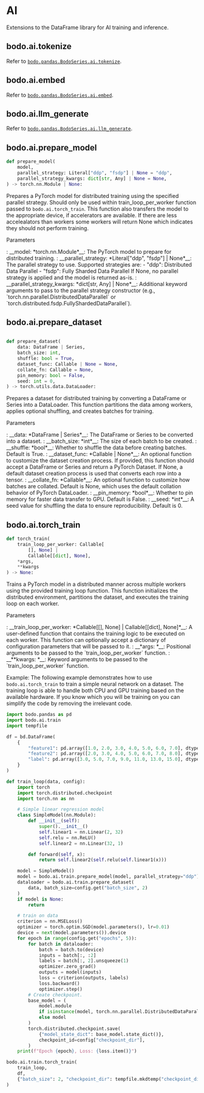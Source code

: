 # AI
Extensions to the DataFrame library for AI training and inference.

## bodo.ai.tokenize

Refer to [`bodo.pandas.BodoSeries.ai.tokenize`](./series/ai/tokenize.md).

## bodo.ai.embed

Refer to [`bodo.pandas.BodoSeries.ai.embed`](./series/ai/embed.md).

## bodo.ai.llm_generate

Refer to [`bodo.pandas.BodoSeries.ai.llm_generate`](./series/ai/llm_generate.md).

## bodo.ai.prepare_model

``` py
def prepare_model(
    model,
    parallel_strategy: Literal["ddp", "fsdp"] | None = "ddp",
    parallel_strategy_kwargs: dict[str, Any] | None = None,
) -> torch.nn.Module | None:
```

Prepares a PyTorch model for distributed training using the specified parallel strategy. Should only be used within train_loop_per_worker function passed to `bodo.ai.torch_train`. This function also transfers the model to the appropriate device, if accelerators are available. If there are less accelealators than workers some workers will return None which indicates they should not perform training. 

<p class="api-header">Parameters</p>
: __model: *torch.nn.Module*__: The PyTorch model to prepare for distributed training.
: __parallel_strategy: *Literal["ddp", "fsdp"] | None*__: The parallel strategy to use. Supported strategies are:
    - "ddp": Distributed Data Parallel
    - "fsdp": Fully Sharded Data Parallel 
    If None, no parallel strategy is applied and the model is returned as-is.
: __parallel_strategy_kwargs: *dict[str, Any] | None*__: Additional keyword arguments to pass to the parallel strategy constructor (e.g., `torch.nn.parallel.DistributedDataParallel` or `torch.distributed.fsdp.FullyShardedDataParallel`).

## bodo.ai.prepare_dataset

``` py

def prepare_dataset(
    data: DataFrame | Series,
    batch_size: int,
    shuffle: bool = True,
    dataset_func: Callable | None = None,
    collate_fn: Callable = None,
    pin_memory: bool = False,
    seed: int = 0,
) -> torch.utils.data.DataLoader:
```

Prepares a dataset for distributed training by converting a DataFrame or Series into a DataLoader. This function partitions the data among workers, applies optional shuffling, and creates batches for training.

<p class="api-header">Parameters</p>
: __data: *DataFrame | Series*__: The DataFrame or Series to be converted into a dataset.
: __batch_size: *int*__: The size of each batch to be created.
: __shuffle: *bool*__: Whether to shuffle the data before creating batches. Default is True.
: __dataset_func: *Callable | None*__: An optional function to customize the dataset creation process. If provided, this function should accept a DataFrame or Series and return a PyTorch Dataset. If None, a default dataset creation process is used that converts each row into a tensor.
: __collate_fn: *Callable*__: An optional function to customize how batches are collated. Default is None, which uses the default collation behavior of PyTorch DataLoader.
: __pin_memory: *bool*__: Whether to pin memory for faster data transfer to GPU. Default is False.
: __seed: *int*__: A seed value for shuffling the data to ensure reproducibility. Default is 0.

## bodo.ai.torch_train

``` py
def torch_train(
    train_loop_per_worker: Callable[
        [], None] | 
        Callable[[dict], None],
    *args,
    **kwargs
) -> None:
```

Trains a PyTorch model in a distributed manner across multiple workers using the provided training loop function. This function initializes the distributed environment, partitions the dataset, and executes the training loop on each worker.

<p class="api-header">Parameters</p>
: __train_loop_per_worker: *Callable[[], None] | Callable[[dict], None]*__: A user-defined function that contains the training logic to be executed on each worker. This function can optionally accept a dictionary of configuration parameters that will be passed to it.
: __*args: *__: Positional arguments to be passed to the `train_loop_per_worker` function.
: __**kwargs: *__: Keyword arguments to be passed to the `train_loop_per_worker` function.

Example:
The following example demonstrates how to use `bodo.ai.torch_train` to train a simple neural network on a dataset. The training loop is able to handle both CPU and GPU training based on the available hardware. If you know which you will be training on you can simplify the code by removing the irrelevant code.

```py
import bodo.pandas as pd
import bodo.ai.train
import tempfile

df = bd.DataFrame(
    {
        "feature1": pd.array([1.0, 2.0, 3.0, 4.0, 5.0, 6.0, 7.0], dtype="float32"),
        "feature2": pd.array([2.0, 3.0, 4.0, 5.0, 6.0, 7.0, 8.0], dtype="float32"),
        "label": pd.array([3.0, 5.0, 7.0, 9.0, 11.0, 13.0, 15.0], dtype="float32"),
    }
)

def train_loop(data, config):
    import torch
    import torch.distributed.checkpoint
    import torch.nn as nn

    # Simple linear regression model
    class SimpleModel(nn.Module):
        def __init__(self):
            super().__init__()
            self.linear1 = nn.Linear(2, 32)
            self.relu = nn.ReLU()
            self.linear2 = nn.Linear(32, 1)

        def forward(self, x):
            return self.linear2(self.relu(self.linear1(x)))

    model = SimpleModel()
    model = bodo.ai.train.prepare_model(model, parallel_strategy="ddp")
    dataloader = bodo.ai.train.prepare_dataset(
        data, batch_size=config.get("batch_size", 2)
    )
    if model is None:
        return

    # train on data
    criterion = nn.MSELoss()
    optimizer = torch.optim.SGD(model.parameters(), lr=0.01)
    device = next(model.parameters()).device
    for epoch in range(config.get("epochs", 5)):
        for batch in dataloader:
            batch = batch.to(device)
            inputs = batch[:, :2]
            labels = batch[:, 2].unsqueeze(1)
            optimizer.zero_grad()
            outputs = model(inputs)
            loss = criterion(outputs, labels)
            loss.backward()
            optimizer.step()
        # Create checkpoint.
        base_model = (
            model.module
            if isinstance(model, torch.nn.parallel.DistributedDataParallel)
            else model
        )
        torch.distributed.checkpoint.save(
            {"model_state_dict": base_model.state_dict()},
            checkpoint_id=config["checkpoint_dir"],
        )
    print(f"Epoch {epoch}, Loss: {loss.item()}")

bodo.ai.train.torch_train(
    train_loop,
    df,
    {"batch_size": 2, "checkpoint_dir": tempfile.mkdtemp("checkpoint_dir")},
)
```
